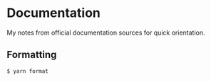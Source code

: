 # Documentation

My notes from official documentation sources for quick orientation.

## Formatting

```
$ yarn format
```
